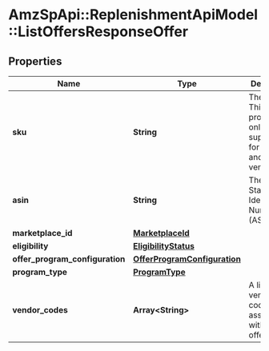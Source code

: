 # AmzSpApi::ReplenishmentApiModel::ListOffersResponseOffer

## Properties
Name | Type | Description | Notes
------------ | ------------- | ------------- | -------------
**sku** | **String** | The SKU. This property is only supported for sellers and not for vendors. | [optional] 
**asin** | **String** | The Amazon Standard Identification Number (ASIN). | [optional] 
**marketplace_id** | [**MarketplaceId**](MarketplaceId.md) |  | [optional] 
**eligibility** | [**EligibilityStatus**](EligibilityStatus.md) |  | [optional] 
**offer_program_configuration** | [**OfferProgramConfiguration**](OfferProgramConfiguration.md) |  | [optional] 
**program_type** | [**ProgramType**](ProgramType.md) |  | [optional] 
**vendor_codes** | **Array&lt;String&gt;** | A list of vendor codes associated with the offer. | [optional] 

